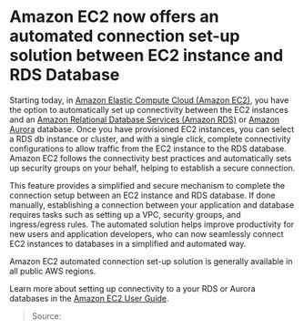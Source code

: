 # Amazon EC2 now offers an automated connection set-up solution between EC2 instance and RDS Database

Starting today, in [Amazon Elastic Compute Cloud (Amazon EC2)](https://aws.amazon.com/pm/ec2/), you have the option to automatically set up connectivity between the EC2 instances and an [Amazon Relational Database Services (Amazon RDS)](https://aws.amazon.com/rds/) or [Amazon Aurora](https://aws.amazon.com/rds/aurora/) database. Once you have provisioned EC2 instances, you can select a RDS db instance or cluster, and with a single click, complete connectivity configurations to allow traffic from the EC2 instance to the RDS database. Amazon EC2 follows the connectivity best practices and automatically sets up security groups on your behalf, helping to establish a secure connection.

This feature provides a simplified and secure mechanism to complete the connection setup between an EC2 instance and RDS database. If done manually, establishing a connection between your application and database requires tasks such as setting up a VPC, security groups, and ingress/egress rules. The automated solution helps improve productivity for new users and application developers, who can now seamlessly connect EC2 instances to databases in a simplified and automated way.

Amazon EC2 automated connection set-up solution is generally available in all public AWS regions. 

Learn more about setting up connectivity to a your RDS or Aurora databases in the [Amazon EC2 User Guide](https://docs.aws.amazon.com/AWSEC2/latest/UserGuide/connect-instance-to-resources.html).

> Source: 